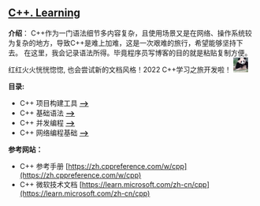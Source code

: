 ## [C++. Learning](#)
**介绍**： C++作为一门语法细节多内容复杂，且使用场景又是在网络、操作系统较为复杂的地方，导致C++是难上加难，这是一次艰难的旅行，希望能够坚持下去。
在这里，我会记录语法所得。毕竟程序员写博客的目的就是粘贴复制方便。红红火火恍恍惚惚, 也会尝试新的文档风格！2022 C++学习之旅开发啦！
<img width="30px" src="./Network/contents/assets/e916da5af1621e0879b7d193dad700e8107539297.gif@135h_!web-comment-note.webp" />

**目录:**

* C++ 项目构建工具 [**-->**](./BuildingTools)
* C++ 基础语法 [**-->**](./Grammar)
* C++ 并发编程 [**-->**](./Concurrency)
* C++ 网络编程基础 [**-->**](./Network)






**参考网站：**   
* C++ 参考手册 [https://zh.cppreference.com/w/cpp](https://zh.cppreference.com/w/cpp) 
* C++ 微软技术文档 [https://learn.microsoft.com/zh-cn/cpp](https://learn.microsoft.com/zh-cn/cpp)
